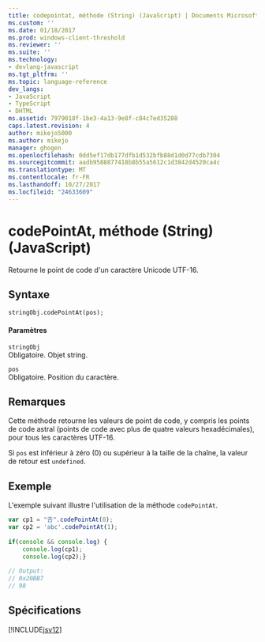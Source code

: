 ```yaml
---
title: codepointat, méthode (String) (JavaScript) | Documents Microsoft
ms.custom: ''
ms.date: 01/18/2017
ms.prod: windows-client-threshold
ms.reviewer: ''
ms.suite: ''
ms.technology:
- devlang-javascript
ms.tgt_pltfrm: ''
ms.topic: language-reference
dev_langs:
- JavaScript
- TypeScript
- DHTML
ms.assetid: 7979018f-1be3-4a13-9e8f-c84c7ed35288
caps.latest.revision: 4
author: mikejo5000
ms.author: mikejo
manager: ghogen
ms.openlocfilehash: 0dd5ef17db177dfb1d532bfb88d1d0d77cdb7304
ms.sourcegitcommit: aadb9588877418b8b55a5612c1d3842d4520ca4c
ms.translationtype: MT
ms.contentlocale: fr-FR
ms.lasthandoff: 10/27/2017
ms.locfileid: "24633609"
---
```

# <a name="codepointat-method-string-javascript"></a>codePointAt, méthode (String) (JavaScript)
Retourne le point de code d'un caractère Unicode UTF-16.  
  
## <a name="syntax"></a>Syntaxe  
  
```  
stringObj.codePointAt(pos);  
```  
  
#### <a name="parameters"></a>Paramètres  
 `stringObj`  
 Obligatoire. Objet string.  
  
 `pos`  
 Obligatoire. Position du caractère.  
  
## <a name="remarks"></a>Remarques  
 Cette méthode retourne les valeurs de point de code, y compris les points de code astral (points de code avec plus de quatre valeurs hexadécimales), pour tous les caractères UTF-16.  
  
 Si `pos` est inférieur à zéro (0) ou supérieur à la taille de la chaîne, la valeur de retour est `undefined`.  
  
## <a name="example"></a>Exemple  
 L'exemple suivant illustre l'utilisation de la méthode `codePointAt`.  
  
```JavaScript  
var cp1 = "𠮷".codePointAt(0);  
var cp2 = 'abc'.codePointAt(1);  
  
if(console && console.log) {  
    console.log(cp1);  
    console.log(cp2);}  
  
// Output:  
// 0x20BB7  
// 98   
```  
  
## <a name="requirements"></a>Spécifications  
 [!INCLUDE[jsv12](../../javascript/reference/includes/jsv12-md.md)]
